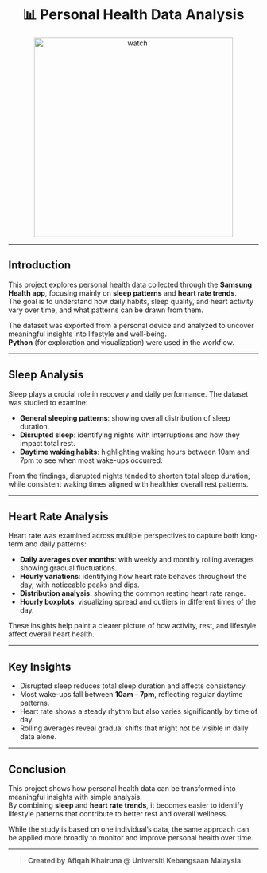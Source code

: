 <h1 align="center">📊 Personal Health Data Analysis</h1>

<div align="center">
  <img src="https://github.com/user-attachments/assets/0dafa868-a890-495c-bd33-71aee3892095" alt="watch" width="400"/>
</div>

---

## Introduction  

This project explores personal health data collected through the **Samsung Health app**, focusing mainly on **sleep patterns** and **heart rate trends**.  
The goal is to understand how daily habits, sleep quality, and heart activity vary over time, and what patterns can be drawn from them.  

The dataset was exported from a personal device and analyzed to uncover meaningful insights into lifestyle and well-being.  
**Python** (for exploration and visualization) were used in the workflow. 

---

## Sleep Analysis  

Sleep plays a crucial role in recovery and daily performance. The dataset was studied to examine:  
- **General sleeping patterns**: showing overall distribution of sleep duration.  
- **Disrupted sleep**: identifying nights with interruptions and how they impact total rest.  
- **Daytime waking habits**: highlighting waking hours between 10am and 7pm to see when most wake-ups occurred.  

From the findings, disrupted nights tended to shorten total sleep duration, while consistent waking times aligned with healthier overall rest patterns.  

---

## Heart Rate Analysis  

Heart rate was examined across multiple perspectives to capture both long-term and daily patterns:  
- **Daily averages over months**: with weekly and monthly rolling averages showing gradual fluctuations.  
- **Hourly variations**: identifying how heart rate behaves throughout the day, with noticeable peaks and dips.  
- **Distribution analysis**: showing the common resting heart rate range.  
- **Hourly boxplots**: visualizing spread and outliers in different times of the day.  

These insights help paint a clearer picture of how activity, rest, and lifestyle affect overall heart health.  

---

## Key Insights  

- Disrupted sleep reduces total sleep duration and affects consistency.  
- Most wake-ups fall between **10am – 7pm**, reflecting regular daytime patterns.  
- Heart rate shows a steady rhythm but also varies significantly by time of day.  
- Rolling averages reveal gradual shifts that might not be visible in daily data alone.  

---

## Conclusion  

This project shows how personal health data can be transformed into meaningful insights with simple analysis.  
By combining **sleep** and **heart rate trends**, it becomes easier to identify lifestyle patterns that contribute to better rest and overall wellness.  

While the study is based on one individual’s data, the same approach can be applied more broadly to monitor and improve personal health over time.  

---

> **Created by Afiqah Khairuna @ Universiti Kebangsaan Malaysia**
